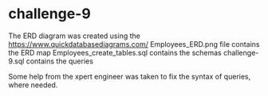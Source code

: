 # challenge-9
The ERD diagram was created using the https://www.quickdatabasediagrams.com/
Employees_ERD.png file contains the ERD map
Employees_create_tables.sql contains the schemas
challenge-9.sql contains the queries

Some help from the xpert engineer was taken to fix the syntax of queries, where needed. 

